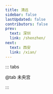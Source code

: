 ```yaml
---
title: 清远
sidebar: false
lastUpdated: false
contributors: false
prev:
  text: 深圳
  link: /shenzhen/
next:
  text: 西安
  link: /xian/
---
```


::: tabs

@tab 未央宫

<ImageMasonry :images="zhenYangXiaImages" />

:::

<script setup>
import { ref } from 'vue';
import ImageMasonry from '/.vuepress/components/ImageMasonry.vue';

// 获取图片名称
const getImgName = (imgNamePrefix, idx) => {
  return `${imgNamePrefix}-${idx < 9 ? 0 : ''}${idx + 1}`;
}

// 浈阳峡
const getZhenYangXiaImages = () => {
  const prefix = 'https://memories.obs.cn-south-1.myhuaweicloud.com/qingyuan/zhenyangxia/';
  const arr = [];

  Array.from({ length: 2 }).forEach((ele, idx) => {
    const imgName = getImgName('zhenyangxia', idx);
    arr.push({
      imageSrc: `${prefix}${imgName}.jpg`,
      imageAlt: imgName
    })
  });

  return arr;
}

const zhenYangXiaImages = ref(getZhenYangXiaImages());

</script>

<style scoped>
</style>